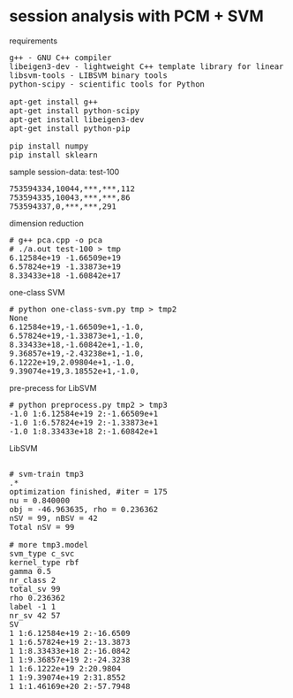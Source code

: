 # session analysis with PCM + SVM

requirements

<pre>
g++ - GNU C++ compiler
libeigen3-dev - lightweight C++ template library for linear algebra
libsvm-tools - LIBSVM binary tools
python-scipy - scientific tools for Python

apt-get install g++
apt-get install python-scipy
apt-get install libeigen3-dev
apt-get install python-pip

pip install numpy
pip install sklearn
</pre>

sample session-data: test-100

<pre>
753594334,10044,***,***,112
753594335,10043,***,***,86
753594337,0,***,***,291
</pre>

dimension reduction

<pre>
# g++ pca.cpp -o pca
# ./a.out test-100 > tmp
6.12584e+19 -1.66509e+19
6.57824e+19 -1.33873e+19
8.33433e+18 -1.60842e+17
</pre>

one-class SVM 

<pre>
# python one-class-svm.py tmp > tmp2
None
6.12584e+19,-1.66509e+1,-1.0,
6.57824e+19,-1.33873e+1,-1.0,
8.33433e+18,-1.60842e+1,-1.0,
9.36857e+19,-2.43238e+1,-1.0,
6.1222e+19,2.09804e+1,-1.0,
9.39074e+19,3.18552e+1,-1.0,
</pre>

pre-precess for LibSVM

<pre>
# python preprocess.py tmp2 > tmp3
-1.0 1:6.12584e+19 2:-1.66509e+1
-1.0 1:6.57824e+19 2:-1.33873e+1
-1.0 1:8.33433e+18 2:-1.60842e+1
</pre>

LibSVM

<pre>

# svm-train tmp3
.*
optimization finished, #iter = 175
nu = 0.840000
obj = -46.963635, rho = 0.236362
nSV = 99, nBSV = 42
Total nSV = 99

# more tmp3.model
svm_type c_svc
kernel_type rbf
gamma 0.5
nr_class 2
total_sv 99
rho 0.236362
label -1 1
nr_sv 42 57
SV
1 1:6.12584e+19 2:-16.6509
1 1:6.57824e+19 2:-13.3873
1 1:8.33433e+18 2:-16.0842
1 1:9.36857e+19 2:-24.3238
1 1:6.1222e+19 2:20.9804
1 1:9.39074e+19 2:31.8552
1 1:1.46169e+20 2:-57.7948

</pre>